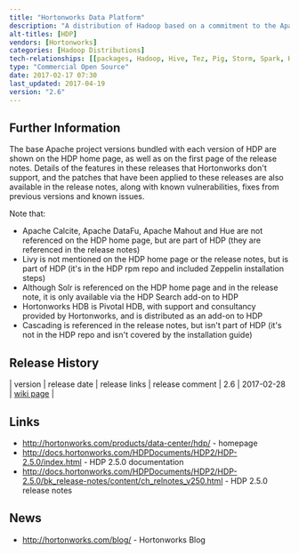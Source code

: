 ```yaml
---
title: "Hortonworks Data Platform"
description: "A distribution of Hadoop based on a commitment to the Apache open source ecosystem.  All bundled projects are Apache open source projects based on official Apache project releases, with any patches for bug fixes or new features official Apache project patches pulled from later releases of the project.  Available as RPMs or can be installed using Apache Ambari (for local installs) or Cloudbreak (for installation on cloud platforms). Also comes with a number of add-ons, including ODBC and JDBC drivers for Hive and Spark SQL, HDP Search and Hortonworks HDB.  Provided free of charge, with training, consultancy and support available from Hortonworks, along with their proprietary SmartSense support tool.  First released in June 2012."
alt-titles: [HDP]
vendors: [Hortonworks]
categories: [Hadoop Distributions]
tech-relationships: [[packages, Hadoop, Hive, Tez, Pig, Storm, Spark, HBase, Accumulo, Atlas, Falcon, Oozie, Sqoop, Flume, Kafka, Knox, Ranger, ZooKeeper, Zeppelin, Slider, Phoenix, Calcite, DataFu, Mahout, Hue, Livy], [add ons, HDP Search, Hortonworks HDB, SmartSense], [manageable via, Ambari, Cloudbreak]]
type: "Commercial Open Source"
date: 2017-02-17 07:30
last_updated: 2017-04-19
version: "2.6"
---
```

## Further Information

The base Apache project versions bundled with each version of HDP are shown on the HDP home page, as well as on the first page of the release notes.  Details of the features in these releases that Hortonworks don't support, and the patches that have been applied to these releases are also available in the release notes, along with known vulnerabilities, fixes from previous versions and known issues.

Note that:

* Apache Calcite, Apache DataFu, Apache Mahout and Hue are not referenced on the HDP home page, but are part of HDP (they are referenced in the release notes)
* Livy is not mentioned on the HDP home page or the release notes, but is part of HDP (it's in the HDP rpm repo and included Zeppelin installation steps)
* Although Solr is referenced on the HDP home page and in the release note, it is only available via the HDP Search add-on to HDP
* Hortonworks HDB is Pivotal HDB, with support and consultancy provided by Hortonworks, and is distributed as an add-on to HDP
* Cascading is referenced in the release notes, but isn't part of HDP (it's not in the HDP repo and isn't covered by the installation guide)

## Release History

| version | release date | release links | release comment
| 2.6 | 2017-02-28 | [wiki page](https://cwiki.apache.org/confluence/display/RANGER/0.7.0+Release+-+Apache+Ranger) |

## Links

* <http://hortonworks.com/products/data-center/hdp/> - homepage
* <http://docs.hortonworks.com/HDPDocuments/HDP2/HDP-2.5.0/index.html> - HDP 2.5.0 documentation
* <http://docs.hortonworks.com/HDPDocuments/HDP2/HDP-2.5.0/bk_release-notes/content/ch_relnotes_v250.html> - HDP 2.5.0 release notes

## News

* <http://hortonworks.com/blog/> - Hortonworks Blog